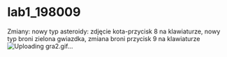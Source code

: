 # lab1_198009
Zmiany: nowy typ asteroidy: zdjęcie kota-przycisk 8 na klawiaturze, nowy typ broni zielona gwiazdka, zmiana broni przycisk 9 na klawiaturze
![Uploading gra2.gif…]()
